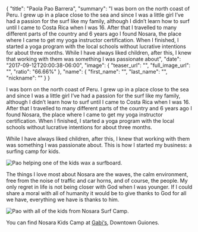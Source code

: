 {
  "title": "Paola Pao Barrera",
  "summary": "I was born on the north coast of Peru. I grew up in a place close to the sea and since I was a little girl I’ve had a passion for the surf like my family, although I didn’t learn how to surf until I came to Costa Rica when I was 16. After that I travelled to many different parts of the country and 6 years ago I found Nosara, the place where I came to get my yoga instructor certification. When I finished, I started a yoga program with the local schools without lucrative intentions for about three months. While I have always liked children, after this, I knew that working with them was something I was passionate about",
  "date": "2017-09-12T20:00:38-06:00",
  "image": {
    "teaser_url": "",
    "full_image_url": "",
    "ratio": "66.66%"
  },
  "name": {
    "first_name": "",
    "last_name": "",
    "nickname": ""
  }
}
<p>
      I was born on the north coast of Peru. I grew up in a place close to the sea and since I was a little girl I’ve had a passion for the surf like my family, although I didn’t learn how to surf until I came to Costa Rica when I was 16. After that I travelled to many different parts of the country and 6 years ago I found Nosara, the place where I came to get my yoga instructor certification. When I finished, I started a yoga program with the local schools without lucrative intentions for about three months.
    </p>
    <p>
      While I have always liked children, after this, I knew that working with them was something I was passionate about. This is how I started my business: a surfing camp for kids.
    </p>
    <img src="https://res.cloudinary.com/humansofnosara/image/upload/fl_progressive/v1501688159/Paola%20Barrera/Paola%20Barrera%20-%20Action.jpg" 
    sizes="100vw"
    srcset="https://res.cloudinary.com/humansofnosara/image/upload/fl_progressive/v1501688159/Paola%20Barrera/Paola%20Barrera%20-%20Action.jpg 1000w, https://res.cloudinary.com/humansofnosara/image/upload/fl_progressive,c_scale,w_720/v1501688159/Paola%20Barrera/Paola%20Barrera%20-%20Action.jpg 720w" alt="Pao helping one of the kids wax a surfboard." />
    <p>
      The things I love most about Nosara are the waves, the calm environment, free from the noise of traffic and car horns, and of course, the people. My only regret in life is not being closer with God when I was younger. If I could share a moral with all of humanity it would be to give thanks to God for all we have, everything we have is thanks to him.
    </p>
    <img src="https://res.cloudinary.com/humansofnosara/image/upload/fl_progressive/v1503176193/Paola%20Barrera/Pao-Full_rhhzpq.jpg" 
    sizes="100vw"
    srcset="https://res.cloudinary.com/humansofnosara/image/upload/fl_progressive/v1503176193/Paola%20Barrera/Pao-Full_rhhzpq.jpg 1000w, https://res.cloudinary.com/humansofnosara/image/upload/fl_progressive,c_scale,w_720/v1503176193/Paola%20Barrera/Pao-Full_rhhzpq.jpg 720w" alt="Pao with all of the kids from Nosara Surf Camp." />
    <p class="article-detail__small-text">
    You can find Nosara Kids Camp at <a href="https://www.nosara.com/listings/gabis-play/">Gabi&lsquo;s</a>, Downtown Guiones.
    </p>